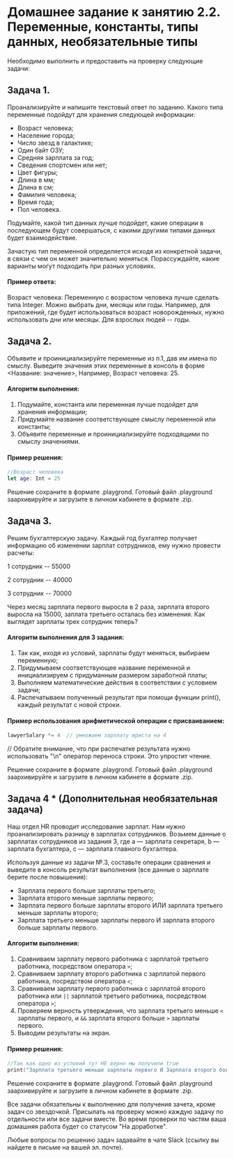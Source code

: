 # Домашнее задание к занятию 2.2. Переменные, константы, типы данных, необязательные типы

Необходимо выполнить и предоставить на проверку следующие задачи:

## Задача 1. 


Проанализируйте и напишите текстовый ответ по заданию. Какого типа переменные подойдут для хранения следующей информации:
* Возраст человека; 
* Население города; 
* Число звезд в галактике;
* Один байт ОЗУ; 
* Средняя зарплата за год; 
* Сведения спортсмен или нет;
* Цвет фигуры; 
* Длина в мм; 
* Длина в см;
* Фамилия человека; 
* Время года;
* Пол человека.

Подумайте, какой тип данных лучше подойдет, какие операции в последующем будут совершаться, с какими другими типами данных будет взаимодействие.

Зачастую тип переменной определяется исходя из конкретной задачи, в связи с чем он может значительно меняться. Порассуждайте, какие варианты могут подходить при разных условиях.

#### Пример ответа:

Возраст человека:
Переменную с возрастом человека лучше сделать типа Integer. Можно выбрать дни, месяцы или годы. Например, для приложений, где будет использоваться возраст новорожденных, нужно использовать дни или месяцы. Для взрослых людей -- годы.



## Задача 2. 

Объявите и проинициализируйте переменные из п.1, дав им имена по смыслу.
Выведите значения этих переменные в консоль в форме <Название: значение>,
Например, Возраст человека: 25.

#### Алгоритм выполнения:

1. Подумайте, константа или переменная лучше подойдет для хранения информации;
2. Придумайте название соответствующее смыслу переменной или константы;
3. Объявите переменные и проинициализируйте подходящими по смыслу значениями.

#### Пример решения:

```swift
//Возраст человека
let age: Int = 25
``` 

Решение сохраните в формате .playgrond. 
Готовый файл .playground заархивируйте и загрузите в личном кабинете в формате .zip.

## Задача 3. 

Решим бухгалтерскую задачу. Каждый год бухгалтер получает информацию об изменении зарплат сотрудников, ему нужно провести расчеты:

1 сотрудник -- 55000 

2 сотрудник -- 40000

3 сотрудник -- 70000

Через месяц зарплата первого выросла в 2 раза, зарплата второго выросла на 15000, заплата третьего осталась без изменения. 
Как выглядят зарплаты трех сотрудник теперь?

#### Алгоритм выполнения для 3 задания:

1. Так как, иходя из условий, зарплаты будут меняться, выбираем переменную;
2. Придумываем соответствующее название переменной и инициализируем с придуманным размером заработной платы;
3. Выполняем математические действия в соответствии с условием задачи;
4. Распечатываем полученный результат при помощи функции print(), каждый результат с новой строки.

#### Пример использования арифметической операции с присваиванием:

```swift
lawyerSalary *= 4  // умножаем зарплату юриста на 4
```

// Обратите внимание, что при распечатке результата нужно использовать "\n" оператор переноса строки. Это упростит чтение.

Решение сохраните в формате .playgrond. Готовый файл .playground заархивируйте и загрузите в личном кабинете в формате .zip.

## Задача 4 * (Дополнительная необязательная задача) 

Наш отдел HR проводит исследование зарплат. Нам нужно проанализировать разницу в зарплатах сотрудников. Возьмем данные о зарплатах сотрудников из задания 3, где a — зарплата секретаря, b — зарплата бухгалтера, с — зарплата главного бухгалтера.

Используя данные из задачи №.3, составьте операции сравнения и выведите в консоль результат выполнения (все данные о зарплате берите после повышения):
- Зарплата первого больше зарплаты третьего;
- Зарплата второго меньше зарплаты первого;
- Зарплата первого больше зарплаты второго ИЛИ зарплата третьего меньше зарплаты второго;
- Зарплата третьего меньше зарплаты первого И зарплата второго больше зарплаты первого.

#### Алгоритм выполнения:
1. Сравниваем зарплату первого работника с зарплатой третьего работника, посредством оператора `>`;
2. Сравниваем зарплату второго работника с зарплатой первого работника, посредством оператора `<`;
3. Сравниваем зарплату первого работника с зарплатой второго работника или `||`  зарплатой третьего работника, посредством оператора `>`;
4. Проверяем верность утверждения, что зарплата третьего меньше `<` зарплаты первого, и `&&` зарплата второго больше `>` зарплаты первого.
5. Выводим результаты на экран.

#### Пример решения:
```swift
//Так как одно из условий тут НЕ верно мы получили true
print("Зарплата третьего меньше зарплаты первого И Зарплата второго больше зарплаты первого: \(ceoSalary < lawyerSalary && managerSalary > lawyerSalary)")
```

Решение сохраните в формате .playgrond. Готовый файл .playground заархивируйте и загрузите в личном кабинете в формате .zip.

Все задачи обязательны к выполнению для получения зачета, кроме задач со звездочкой. Присылать на проверку можно каждую задачу по отдельности или все задачи вместе. Во время проверки по частям ваша домашняя работа будет со статусом "На доработке".

Любые вопросы по решению задач задавайте в чате Slack (ссылку вы найдете в письме на вашей эл. почте).
